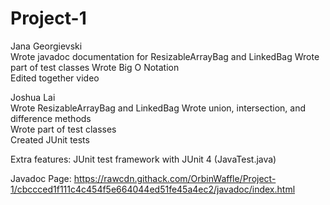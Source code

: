 # Project-1
Jana Georgievski  
   Wrote javadoc documentation for ResizableArrayBag and LinkedBag
   Wrote part of test classes
   Wrote Big O Notation  
   Edited together video

Joshua Lai  
   Wrote ResizableArrayBag and LinkedBag
   Wrote union, intersection, and difference methods  
   Wrote part of test classes  
   Created JUnit tests  

Extra features: JUnit test framework with JUnit 4 (JavaTest.java)  

Javadoc Page: https://rawcdn.githack.com/OrbinWaffle/Project-1/cbccced1f111c4c454f5e664044ed51fe45a4ec2/javadoc/index.html